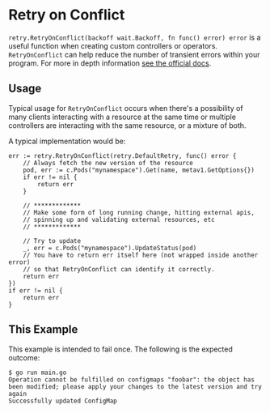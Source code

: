 # Retry on Conflict

`retry.RetryOnConflict(backoff wait.Backoff, fn func() error) error` is a
useful function when creating custom controllers or operators.
`RetryOnConflict` can help reduce the number of transient errors within
your program. For more in depth information [see the official docs][].

## Usage

Typical usage for `RetryOnConflict` occurs when there's a possibility
of many clients interacting with a resource at the same time or multiple controllers
are interacting with the same resource, or a mixture of both.

A typical implementation would be:

```golang
err := retry.RetryOnConflict(retry.DefaultRetry, func() error {
    // Always fetch the new version of the resource
    pod, err := c.Pods("mynamespace").Get(name, metav1.GetOptions{})
    if err != nil {
        return err
    }

    // *************
    // Make some form of long running change, hitting external apis,
    // spinning up and validating external resources, etc
    // *************

    // Try to update
    _, err = c.Pods("mynamespace").UpdateStatus(pod)
    // You have to return err itself here (not wrapped inside another error)
    // so that RetryOnConflict can identify it correctly.
    return err
})
if err != nil {
    return err
}
```

## This Example

This example is intended to fail once. The following is the expected
outcome:

```log
$ go run main.go 
Operation cannot be fulfilled on configmaps "foobar": the object has been modified; please apply your changes to the latest version and try again
Successfully updated ConfigMap
```

[see the official docs]: https://pkg.go.dev/k8s.io/client-go/util/retry#RetryOnConflict
